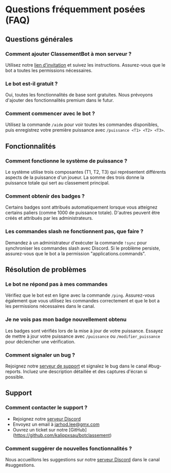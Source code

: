 # Questions fréquemment posées (FAQ)

## Questions générales

### Comment ajouter ClassementBot à mon serveur ?
Utilisez notre [lien d'invitation](https://discord.com/api/oauth2/authorize?client_id=1338609444644458586&permissions=8&scope=bot%20applications.commands) et suivez les instructions. Assurez-vous que le bot a toutes les permissions nécessaires.

### Le bot est-il gratuit ?
Oui, toutes les fonctionnalités de base sont gratuites. Nous prévoyons d'ajouter des fonctionnalités premium dans le futur.

### Comment commencer avec le bot ?
Utilisez la commande `/aide` pour voir toutes les commandes disponibles, puis enregistrez votre première puissance avec `/puissance <T1> <T2> <T3>`.

## Fonctionnalités

### Comment fonctionne le système de puissance ?
Le système utilise trois composantes (T1, T2, T3) qui représentent différents aspects de la puissance d'un joueur. La somme des trois donne la puissance totale qui sert au classement principal.

### Comment obtenir des badges ?
Certains badges sont attribués automatiquement lorsque vous atteignez certains paliers (comme 1000 de puissance totale). D'autres peuvent être créés et attribués par les administrateurs.

### Les commandes slash ne fonctionnent pas, que faire ?
Demandez à un administrateur d'exécuter la commande `!sync` pour synchroniser les commandes slash avec Discord. Si le problème persiste, assurez-vous que le bot a la permission "applications.commands".

## Résolution de problèmes

### Le bot ne répond pas à mes commandes
Vérifiez que le bot est en ligne avec la commande `/ping`. Assurez-vous également que vous utilisez les commandes correctement et que le bot a les permissions nécessaires dans le canal.

### Je ne vois pas mon badge nouvellement obtenu
Les badges sont vérifiés lors de la mise à jour de votre puissance. Essayez de mettre à jour votre puissance avec `/puissance` ou `/modifier_puissance` pour déclencher une vérification.

### Comment signaler un bug ?
Rejoignez notre [serveur de support](https://discord.gg/TXaxT8urPu) et signalez le bug dans le canal #bug-reports. Incluez une description détaillée et des captures d'écran si possible.

## Support
### Comment contacter le support ?
- Rejoignez notre [serveur Discord](https://discord.gg/TXaxT8urPu)
- Envoyez un email à jarhod.lee@gmx.com
- Ouvrez un ticket sur notre [GitHub] (https://github.com/kalippxsau/botclassement)

### Comment suggérer de nouvelles fonctionnalités ?
Nous accueillons les suggestions sur notre [serveur Discord](https://discord.gg/TXaxT8urPu) dans le canal #suggestions.
